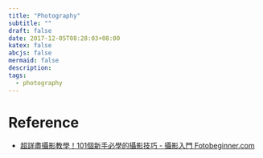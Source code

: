 ```yaml
---
title: "Photography"
subtitle: ""
draft: false
date: 2017-12-05T08:28:03+08:00
katex: false
abcjs: false
mermaid: false
description:
tags:
  - photography
---
```


# Reference
- [超詳盡攝影教學！101個新手必學的攝影技巧 - 攝影入門 Fotobeginner.com][@1]

<!-- reference links -->

[@1]: https://www.fotobeginner.com/14702/101-photography-tips-for-beginners/
